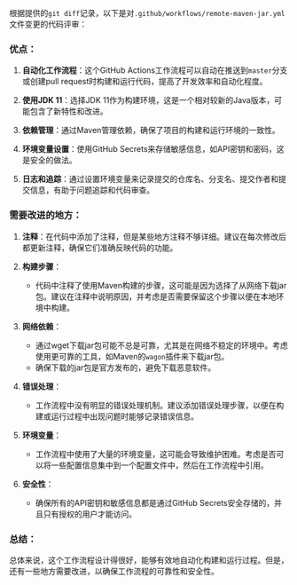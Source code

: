 根据提供的`git diff`记录，以下是对`.github/workflows/remote-maven-jar.yml`文件变更的代码评审：

### 优点：
1. **自动化工作流程**：这个GitHub Actions工作流程可以自动在推送到`master`分支或创建pull request时构建和运行代码，提高了开发效率和自动化程度。

2. **使用JDK 11**：选择JDK 11作为构建环境，这是一个相对较新的Java版本，可能包含了新特性和改进。

3. **依赖管理**：通过Maven管理依赖，确保了项目的构建和运行环境的一致性。

4. **环境变量设置**：使用GitHub Secrets来存储敏感信息，如API密钥和密码，这是安全的做法。

5. **日志和追踪**：通过设置环境变量来记录提交的仓库名、分支名、提交作者和提交信息，有助于问题追踪和代码审查。

### 需要改进的地方：
1. **注释**：在代码中添加了注释，但是某些地方注释不够详细。建议在每次修改后都更新注释，确保它们准确反映代码的功能。

2. **构建步骤**：
   - 代码中注释了使用Maven构建的步骤，这可能是因为选择了从网络下载jar包。建议在注释中说明原因，并考虑是否需要保留这个步骤以便在本地环境中构建。

3. **网络依赖**：
   - 通过wget下载jar包可能不总是可靠，尤其是在网络不稳定的环境中。考虑使用更可靠的工具，如Maven的`wagon`插件来下载jar包。
   - 确保下载的jar包是官方发布的，避免下载恶意软件。

4. **错误处理**：
   - 工作流程中没有明显的错误处理机制。建议添加错误处理步骤，以便在构建或运行过程中出现问题时能够记录错误信息。

5. **环境变量**：
   - 工作流程中使用了大量的环境变量，这可能会导致维护困难。考虑是否可以将一些配置信息集中到一个配置文件中，然后在工作流程中引用。

6. **安全性**：
   - 确保所有的API密钥和敏感信息都是通过GitHub Secrets安全存储的，并且只有授权的用户才能访问。

### 总结：
总体来说，这个工作流程设计得很好，能够有效地自动化构建和运行过程。但是，还有一些地方需要改进，以确保工作流程的可靠性和安全性。
